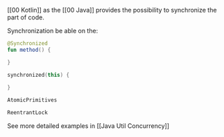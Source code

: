 [[00 Kotlin]] as the [[00 Java]] provides the possibility to synchronize the part of code.

Synchronization be able on the:

```kotlin
@Synchronized
fun method() {

}

synchronized(this) {
	
}

AtomicPrimitives

ReentrantLock
```

See more detailed examples in [[Java Util Concurrency]]
